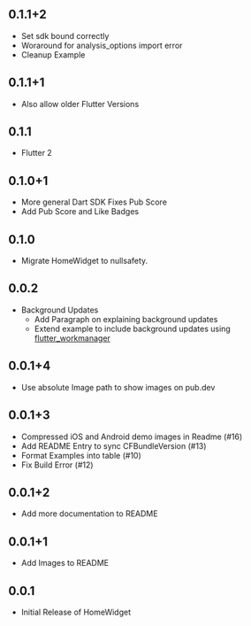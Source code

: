 ## 0.1.1+2

* Set sdk bound correctly
* Woraround for analysis_options import error
* Cleanup Example

## 0.1.1+1

* Also allow older Flutter Versions

## 0.1.1

* Flutter 2

## 0.1.0+1

* More general Dart SDK Fixes Pub Score
* Add Pub Score and Like Badges

## 0.1.0

* Migrate HomeWidget to nullsafety.

## 0.0.2

* Background Updates
    * Add Paragraph on explaining background updates
    * Extend example to include background updates using [flutter_workmanager](https://pub.dev/packages/workmanager)

## 0.0.1+4

* Use absolute Image path to show images on pub.dev

## 0.0.1+3

* Compressed iOS and Android demo images in Readme (#16)
* Add README Entry to sync CFBundleVersion (#13)
* Format Examples into table (#10)
* Fix Build Error (#12)

## 0.0.1+2

* Add more documentation to README

## 0.0.1+1

* Add Images to README

## 0.0.1

* Initial Release of HomeWidget
